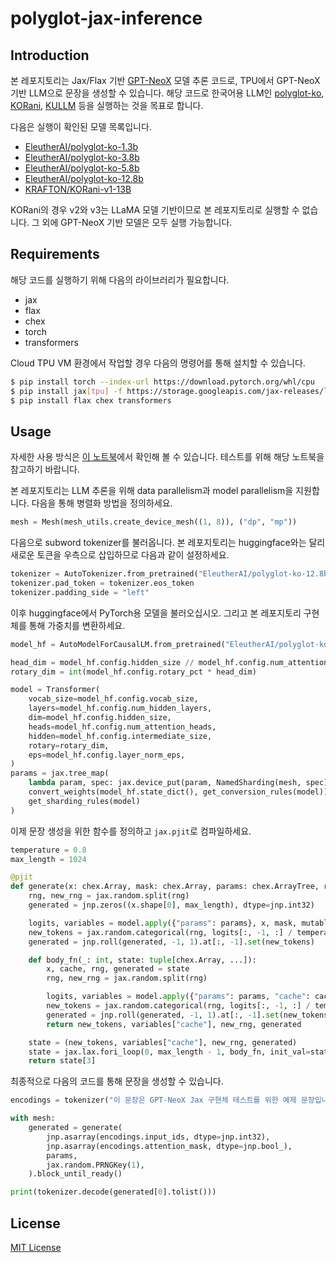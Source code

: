 # polyglot-jax-inference

## Introduction

본 레포지토리는 Jax/Flax 기반 [GPT-NeoX](https://github.com/EleutherAI/gpt-neox) 모델 추론 코드로, TPU에서 GPT-NeoX 기반 LLM으로 문장을 생성할 수 있습니다. 해당 코드로 한국어용 LLM인 [polyglot-ko](https://github.com/EleutherAI/polyglot), [KORani](https://github.com/krafton-ai/KORani), [KULLM](https://github.com/nlpai-lab/KULLM) 등을 실행하는 것을 목표로 합니다.

다음은 실행이 확인된 모델 목록입니다.

- [EleutherAI/polyglot-ko-1.3b](https://huggingface.co/EleutherAI/polyglot-ko-1.3b)
- [EleutherAI/polyglot-ko-3.8b](https://huggingface.co/EleutherAI/polyglot-ko-3.8b)
- [EleutherAI/polyglot-ko-5.8b](https://huggingface.co/EleutherAI/polyglot-ko-5.8b)
- [EleutherAI/polyglot-ko-12.8b](https://huggingface.co/EleutherAI/polyglot-ko-12.8b)
- [KRAFTON/KORani-v1-13B](https://huggingface.co/KRAFTON/KORani-v1-13B)

KORani의 경우 v2와 v3는 LLaMA 모델 기반이므로 본 레포지토리로 실행할 수 없습니다. 그 외에 GPT-NeoX 기반 모델은 모두 실행 가능합니다.

## Requirements

해당 코드를 실행하기 위해 다음의 라이브러리가 필요합니다.

- jax
- flax
- chex
- torch
- transformers

Cloud TPU VM 환경에서 작업할 경우 다음의 명령어를 통해 설치할 수 있습니다.

```bash
$ pip install torch --index-url https://download.pytorch.org/whl/cpu
$ pip install jax[tpu] -f https://storage.googleapis.com/jax-releases/libtpu_releases.html
$ pip install flax chex transformers
```

## Usage

자세한 사용 방식은 [이 노트북](./example.ipynb)에서 확인해 볼 수 있습니다. 테스트를 위해 해당 노트북을 참고하기 바랍니다.

본 레포지토리는 LLM 추론을 위해 data parallelism과 model parallelism을 지원합니다. 다음을 통해 병렬화 방법을 정의하세요.

```python
mesh = Mesh(mesh_utils.create_device_mesh((1, 8)), ("dp", "mp"))
```

다음으로 subword tokenizer를 불러옵니다. 본 레포지토리는 huggingface와는 달리 새로운 토큰을 우측으로 삽입하므로 다음과 같이 설정하세요.

```python
tokenizer = AutoTokenizer.from_pretrained("EleutherAI/polyglot-ko-12.8b")
tokenizer.pad_token = tokenizer.eos_token
tokenizer.padding_side = "left"
```

이후 huggingface에서 PyTorch용 모델을 불러오십시오. 그리고 본 레포지토리 구현체를 통해 가중치를 변환하세요.

```python
model_hf = AutoModelForCausalLM.from_pretrained("EleutherAI/polyglot-ko-12.8b")

head_dim = model_hf.config.hidden_size // model_hf.config.num_attention_heads
rotary_dim = int(model_hf.config.rotary_pct * head_dim)

model = Transformer(
    vocab_size=model_hf.config.vocab_size,
    layers=model_hf.config.num_hidden_layers,
    dim=model_hf.config.hidden_size,
    heads=model_hf.config.num_attention_heads,
    hidden=model_hf.config.intermediate_size,
    rotary=rotary_dim,
    eps=model_hf.config.layer_norm_eps,
)
params = jax.tree_map(
    lambda param, spec: jax.device_put(param, NamedSharding(mesh, spec)),
    convert_weights(model_hf.state_dict(), get_conversion_rules(model)),
    get_sharding_rules(model)
)
```

이제 문장 생성을 위한 함수를 정의하고 `jax.pjit`로 컴파일하세요.

```python
temperature = 0.8
max_length = 1024

@pjit
def generate(x: chex.Array, mask: chex.Array, params: chex.ArrayTree, rng: chex.PRNGKey) -> chex.Array:
    rng, new_rng = jax.random.split(rng)
    generated = jnp.zeros((x.shape[0], max_length), dtype=jnp.int32)

    logits, variables = model.apply({"params": params}, x, mask, mutable=["cache"])
    new_tokens = jax.random.categorical(rng, logits[:, -1, :] / temperature)
    generated = jnp.roll(generated, -1, 1).at[:, -1].set(new_tokens)

    def body_fn(_: int, state: tuple[chex.Array, ...]):
        x, cache, rng, generated = state
        rng, new_rng = jax.random.split(rng)

        logits, variables = model.apply({"params": params, "cache": cache}, x[:, None], mutable=["cache"])
        new_tokens = jax.random.categorical(rng, logits[:, -1, :] / temperature)
        generated = jnp.roll(generated, -1, 1).at[:, -1].set(new_tokens)
        return new_tokens, variables["cache"], new_rng, generated

    state = (new_tokens, variables["cache"], new_rng, generated)
    state = jax.lax.fori_loop(0, max_length - 1, body_fn, init_val=state)
    return state[3]
```

최종적으로 다음의 코드를 통해 문장을 생성할 수 있습니다.

```python
encodings = tokenizer("이 문장은 GPT-NeoX Jax 구현체 테스트를 위한 예제 문장입니다.", max_length=2048, padding="max_length", truncation=True, return_tensors="np")

with mesh:
    generated = generate(
        jnp.asarray(encodings.input_ids, dtype=jnp.int32),
        jnp.asarray(encodings.attention_mask, dtype=jnp.bool_),
        params,
        jax.random.PRNGKey(1),
    ).block_until_ready()

print(tokenizer.decode(generated[0].tolist()))
```

## License

[MIT License](./LICENSE)
